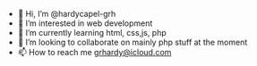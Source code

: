 - 👋 Hi, I’m @hardycapel-grh
- 👀 I’m interested in web development
- 🌱 I’m currently learning html, css,js, php
- 💞️ I’m looking to collaborate on mainly php stuff at the moment
- 📫 How to reach me grhardy@icloud.com

<!---
hardycapel-grh/hardycapel-grh is a ✨ special ✨ repository because its `README.md` (this file) appears on your GitHub profile.
You can click the Preview link to take a look at your changes.
--->
